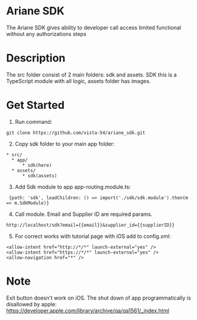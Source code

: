 # Ariane SDK
The Ariane SDK gives ability to developer call access limited functional without any authorizations steps
# Description
The src folder consist of 2 main folders: sdk and assets.
SDK this is a TypeScript module with all logic, assets folder has images.
# Get Started
1. Run command:
```
git clone https://github.com/vista-54/ariane_sdk.git
```
2. Copy sdk folder to your main app folder:
```
* src/
  * app/
      * sdk(here)
  * assets/
      * sdk(assets)
```
3. Add Sdk module to app app-routing.module.ts:

``` {path: 'sdk', loadChildren: () => import('./sdk/sdk.module').then(m => m.SdkModule)}```

4. Call module. Email and Supplier ID are required params.

```http://localhost/sdk?email={{email}}&supplier_id={{supplierID}}```

5. For correct works with tutorial page with iOS add to config.xml:
 ```
 <allow-intent href="http://*/*" launch-external="yes" />
 <allow-intent href="https://*/*" launch-external="yes" />
 <allow-navigation href="*" />
   ```
 # Note
 
 Exit button doesn't work on iOS. The shut down of app programmatically is disallowed by apple:
 https://developer.apple.com/library/archive/qa/qa1561/_index.html


